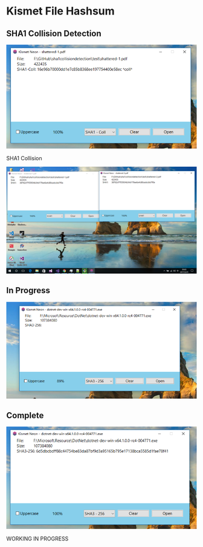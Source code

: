 # Kismet File Hashsum


## SHA1 Collision Detection
![image](./docs/images/coll.png)

SHA1 Collision

![sha1 collision](./docs/images/sha1coll.png)

## In Progress

![in progress](./docs/images/progress.png)


## Complete

![complete](./docs/images/complete.png)

WORKING IN PROGRESS